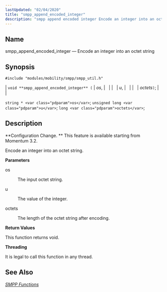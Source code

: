 ```yaml
---
lastUpdated: "02/04/2020"
title: "smpp_append_encoded_integer"
description: "smpp append encoded integer Encode an integer into an octet string void smpp append encoded integer os u octets string os unsigned long u long octets Configuration Change This feature is available starting from Momentum 3 2 Encode an integer into an octet string os The input octet string u..."
---
```


<a name="apis.smpp_append_encoded_integer"></a> 
## Name

smpp_append_encoded_integer — Encode an integer into an octet string

## Synopsis

`#include "modules/mobility/smpp/smpp_util.h"`

| `void **smpp_append_encoded_integer** (` | <var class="pdparam">os</var>, |   |
|   | <var class="pdparam">u</var>, |   |
|   | <var class="pdparam">octets</var>`)`; |   |

`string * <var class="pdparam">os</var>`;
`unsigned long <var class="pdparam">u</var>`;
`long <var class="pdparam">octets</var>`;<a name="idp61158096"></a> 
## Description

**Configuration Change. ** This feature is available starting from Momentum 3.2.

Encode an integer into an octet string.

**<a name="idp61160976"></a> Parameters**

<dl class="variablelist">

<dt>os</dt>

<dd>

The input octet string.

</dd>

<dt>u</dt>

<dd>

The value of the integer.

</dd>

<dt>octets</dt>

<dd>

The length of the octet string after encoding.

</dd>

</dl>

**<a name="idp61167376"></a> Return Values**

This function returns void.

**<a name="idp61168288"></a> Threading**

It is legal to call this function in any thread.

<a name="idp61169392"></a> 
## See Also

[*SMPP Functions*](/momentum/3/3-api/smpp)